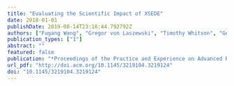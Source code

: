 ```yaml
---
title: "Evaluating the Scientific Impact of XSEDE"
date: 2018-01-01
publishDate: 2019-08-14T23:16:44.792792Z
authors: ["Fugang Wang", "Gregor von Laszewski", "Timothy Whitson", "Geoffrey C Fox", "Thomas R Furlani", "Robert L DeLeon", "Steven M Gallo"]
publication_types: ["1"]
abstract: ""
featured: false
publication: "*Proceedings of the Practice and Experience on Advanced Research Computing*"
url_pdf: "http://doi.acm.org/10.1145/3219104.3219124"
doi: "10.1145/3219104.3219124"
---
```



